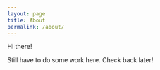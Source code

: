 ```yaml
---
layout: page
title: About
permalink: /about/
---
```


Hi there!

Still have to do some work here. Check back later!
